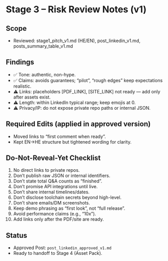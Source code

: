 
# Stage 3 – Risk Review Notes (v1)

## Scope
- Reviewed: stage1_pitch_v1.md (HE/EN), post_linkedin_v1.md, posts_summary_table_v1.md

## Findings
- ✅ Tone: authentic, non-hype.
- ✅ Claims: avoids guarantees; “pilot”, “rough edges” keep expectations realistic.
- ⚠️ Links: placeholders [PDF_LINK], [SITE_LINK] not ready — add only after assets exist.
- ⚠️ Length: within LinkedIn typical range; keep emojis at 0.
- ⚠️ Privacy/IP: do not expose private repo paths or internal JSON.

## Required Edits (applied in approved version)
- Moved links to “first comment when ready”.
- Kept EN→HE structure but tightened wording for clarity.

## Do-Not-Reveal-Yet Checklist
1. No direct links to private repos.
2. Don’t publish raw JSON or internal identifiers.
3. Don’t state total Q&A counts as “finished”.
4. Don’t promise API integrations until live.
5. Don’t share internal timelines/dates.
6. Don’t disclose toolchain secrets beyond high-level.
7. Don’t share emails/DM screenshots.
8. Keep demo phrasing as “first look”, not “full release”.
9. Avoid performance claims (e.g., “10x”).
10. Add links only after the PDF/site are ready.

## Status
- Approved Post: `post_linkedin_approved_v1.md`
- Ready to handoff to Stage 4 (Asset Pack).
